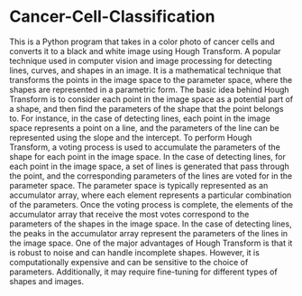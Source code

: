 # Cancer-Cell-Classification
This is a Python program that takes in a color photo of cancer cells and converts it to a black and white image using Hough Transform. 
A popular technique used in computer vision and image processing for detecting lines, curves, and shapes in an image. 
It is a mathematical technique that transforms the points in the image space to the parameter space, where the shapes are represented in a parametric form.
The basic idea behind Hough Transform is to consider each point in the image space as a potential part of a shape,
and then find the parameters of the shape that the point belongs to. For instance, in the case of detecting lines,
each point in the image space represents a point on a line, and the parameters of the line can be represented using the slope and the intercept.
To perform Hough Transform, a voting process is used to accumulate the parameters of the shape for each point in the image space.
In the case of detecting lines, for each point in the image space, a set of lines is generated that pass through the point,
and the corresponding parameters of the lines are voted for in the parameter space.
The parameter space is typically represented as an accumulator array, where each element represents a particular combination of the parameters.
Once the voting process is complete, the elements of the accumulator array that receive the most votes correspond to the parameters of the shapes in the image space.
In the case of detecting lines, the peaks in the accumulator array represent the parameters of the lines in the image space.
One of the major advantages of Hough Transform is that it is robust to noise and can handle incomplete shapes.
However, it is computationally expensive and can be sensitive to the choice of parameters.
Additionally, it may require fine-tuning for different types of shapes and images.
